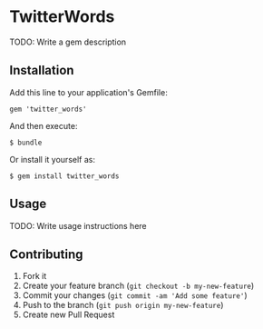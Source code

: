 # TwitterWords

TODO: Write a gem description

## Installation

Add this line to your application's Gemfile:

    gem 'twitter_words'

And then execute:

    $ bundle

Or install it yourself as:

    $ gem install twitter_words

## Usage

TODO: Write usage instructions here

## Contributing

1. Fork it
2. Create your feature branch (`git checkout -b my-new-feature`)
3. Commit your changes (`git commit -am 'Add some feature'`)
4. Push to the branch (`git push origin my-new-feature`)
5. Create new Pull Request
